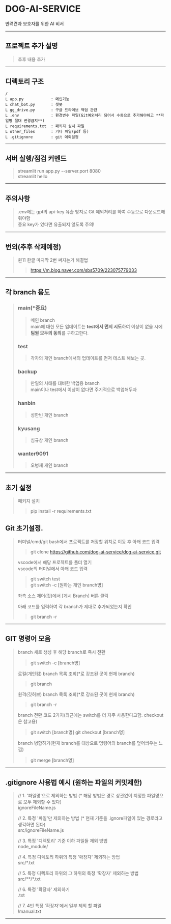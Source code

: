 # DOG-AI-SERVICE
반려견과 보호자를 위한 AI 비서

---

## 프로젝트 추가 설명
> 추후 내용 추가

---

## 디렉토리 구조

```
/
L app.py            : 메인기능
L chat_bot.py       : 챗봇
L gg_drive.py       : 구글 드라이브 백업 관련
L .env              : 환경변수 파일(Git예외처리 되어서 수동으로 추가해야하고 **파일명 절대 변경금지**)
L requirements.txt  : 패키지 설치 파일
L other_files       : 기타 파일(pdf 등)
L .gitignore        : git 예외설정
```

---

## 서버 실행/점검 커멘드
> streamlit run app.py --server.port 8080  
> streamlit hello

---

## 주의사항
> .env에는 gpt의 api-key 유출 방지로 Git 예외처리를 하여 수동으로 다운로드해줘야함  
> 중요 key가 있다면 유출되지 않도록 주의!  

---

## 번외(추후 삭제예정)
>윈11 한글 마지막 2번 써지는거 해결법
>>https://m.blog.naver.com/sbs5709/223075779033

---

## 각 branch 용도
> ### main(*중요)
>> 메인 branch  
>> main에 대한 모든 업데이트는 **test에서 먼저 시도**하여 이상이 없을 시에 **팀원 모두의 동의**를 구하고한다.
>
> ### test
>> 각자의 개인 branch에서의 업데이트를 먼저 테스트 해보는 곳.
>
> ### backup
>> 만일의 사태를 대비한 백업용 branch  
>> main이나 test에서 이상이 없다면 주기적으로 백업해두자
>
> ### hanbin
>> 성한빈 개인 branch
> ### kyusang
>> 심규상 개인 branch
> ### wanter9091
>> 오병재 개인 branch


---

## 초기 설정
> 패키지 설치
>> pip install -r requirements.txt  

## Git 초기설정.
>터미널/cmd/git bash에서 프로젝트를 저장할 위치로 이동 후 아래 코드 입력
>> git clone https://github.com/dog-ai-service/dog-ai-service.git  
>
> vscode에서 해당 프로젝트를 폴더 열기  
> vscode의 터미널에서 아래 코드 입력
>> git switch test  
>> git switch -c [원하는 개인 branch명]  
>
> 좌측 소스 제어(깃)에서 [게시 Branch] 버튼 클릭
> 
> 아래 코드를 입력하여 각 branch가 제대로 추가되었는지 확인  
>> git branch -r

---

## GIT 명령어 모음
> branch 새로 생성 후 해당 branch로 즉시 전환
>> git switch -c [branch명]
>
> 로컬(개인컴) branch 목록 조회(*로 강조된 곳이 현재 branch)
>> git branch
>
> 원격(깃허브) branch 목록 조회(*로 강조된 곳이 현재 branch)
>> git branch -r
>
> branch 전환 코드 2가지(최근에는 switch를 더 자주 사용한다고함. checkout은 참고용)
>> git switch [branch명]
>> git checkout [branch명]
>
> branch 병합하기(현재 branch를 대상으로 명령어의 branch를 덮어씌우는 느낌)
>> git merge [branch명]
>

---

## .gitignore 사용법 예시 (원하는 파일의 커밋제한)
>// 1. '파일명'으로 제외하는 방법 (* 해당 방법은 경로 상관없이 지정한 파일명으로 모두 제외할 수 있다)  
>ignoreFileName.js
>
>// 2. 특정 '파일'만 제외하는 방법 (* 현재 기준을 .ignore파일이 있는 경로라고 생각하면 된다)  
>src/ignoreFileName.js
>
>// 3. 특정 '디렉토리' 기준 이하 파일들 제외 방법  
>node_module/
>
>// 4. 특정 디렉토리 하위의 특정 '확장자' 제외하는 방법  
>src/*.txt
>
>// 5. 특정 디렉토리 하위의 그 하위의 특정 '확장자' 제외하는 방법  
>src/**/*.txt
>
>// 6. 특정 '확장자' 제외하기  
>.txt
>
>// 7. 4번 특정 '확장자'에서 일부 제외 할 파일  
>!manual.txt

---

